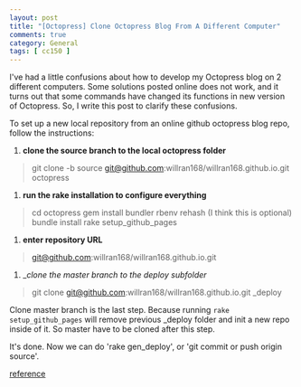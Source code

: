```yaml
---
layout: post
title: "[Octopress] Clone Octopress Blog From A Different Computer"
comments: true
category: General
tags: [ cc150 ]
---
```


I've had a little confusions about how to develop my Octopress blog on 2 different computers. Some solutions posted online does not work, and it turns out that some commands have changed its functions in new version of Octopress. So, I write this post to clarify these confusions. 

To set up a new local repository from an online github octopress blog repo, follow the instructions: 

1. __clone the source branch to the local octopress folder__
> git clone -b source git@github.com:willran168/willran168.github.io.git octopress

1. __run the rake installation to configure everything__
> cd octopress
> gem install bundler
> rbenv rehash    (I think this is optional)
> bundle install
> rake setup_github_pages

1. __enter repository URL__
> git@github.com:willran168/willran168.github.io.git

1. __clone the master branch to the _deploy subfolder__
> git clone git@github.com:willran168/willran168.github.io.git _deploy 

Clone master branch is the last step. Because running `rake setup_github_pages` will remove previous _deploy folder and init a new repo inside of it. So master have to be cloned after this step. 

It's done. Now we can do 'rake gen_deploy', or 'git commit or push origin source'. 

[reference](http://blog.zerosharp.com/clone-your-octopress-to-blog-from-two-places/)
